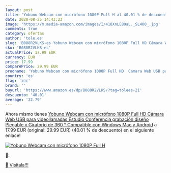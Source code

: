 ```yaml
---
layout: post
title: 'Yobuno Webcam con micrófono 1080P Full H al 40.01 % de descuento'
date: 2020-08-25 14:43:23
image: 'https://m.media-amazon.com/images/I/418XnLE89aL._SL400_.jpg'
comments: true
category: ofertas
author: 'tole.es'
slug: 'B088R2VLKS-es Yobuno Webcam con micrófono 1080P Full HD Cámara Web USB...'
sku: 'B088R2VLKS-es'
actualPrice: 17.99 EUR
currency: EUR
price: 17.99
comparePrice: 29.99 EUR
prodname: 'Yobuno Webcam con micrófono 1080P Full HD  Cámara Web USB para videollamadas  Estudio  Conferencia  grabación  diseño Plegable y Giratorio de 360 °  Compatible con Windows  Mac y Android'
country: 'es'
flag: '🇪🇸'
brand: ''
buyurl: 'https://www.amazon.es/dp/B088R2VLKS/?tag=tolees-21'
descuento: '40.01'
average: '22.79'
---
```


Ahora mismo tienes [Yobuno Webcam con micrófono 1080P Full HD  Cámara Web USB para videollamadas  Estudio  Conferencia  grabación  diseño Plegable y Giratorio de 360 °  Compatible con Windows  Mac y Android](https://www.amazon.es/dp/B088R2VLKS/?tag=tolees-21) a 17.99 EUR (original: 29.99 EUR) (40.01 %  de descuento) en el siguiente enlace!

[![Yobuno Webcam con micrófono 1080P Full H](https://m.media-amazon.com/images/I/418XnLE89aL._SL400_.jpg)](https://www.amazon.es/dp/B088R2VLKS/?tag=tolees-21)

🔎:


[🛒 Visítala!!!](https://www.amazon.es/dp/B088R2VLKS/?tag=tolees-21)
